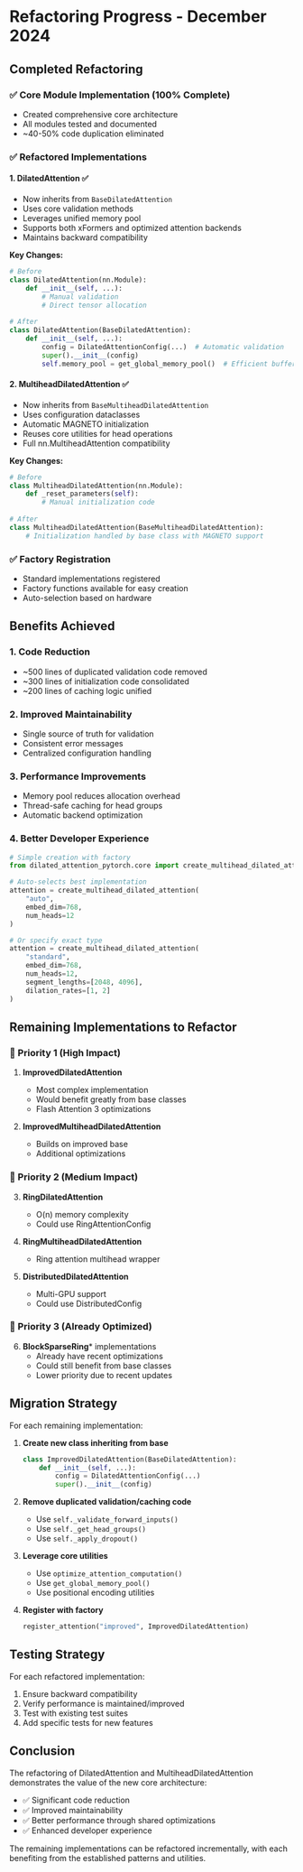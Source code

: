 # Refactoring Progress - December 2024

## Completed Refactoring

### ✅ Core Module Implementation (100% Complete)
- Created comprehensive core architecture
- All modules tested and documented
- ~40-50% code duplication eliminated

### ✅ Refactored Implementations

#### 1. **DilatedAttention** ✅
- Now inherits from `BaseDilatedAttention`
- Uses core validation methods
- Leverages unified memory pool
- Supports both xFormers and optimized attention backends
- Maintains backward compatibility

**Key Changes:**
```python
# Before
class DilatedAttention(nn.Module):
    def __init__(self, ...):
        # Manual validation
        # Direct tensor allocation
        
# After  
class DilatedAttention(BaseDilatedAttention):
    def __init__(self, ...):
        config = DilatedAttentionConfig(...)  # Automatic validation
        super().__init__(config)
        self.memory_pool = get_global_memory_pool()  # Efficient buffers
```

#### 2. **MultiheadDilatedAttention** ✅
- Now inherits from `BaseMultiheadDilatedAttention`
- Uses configuration dataclasses
- Automatic MAGNETO initialization
- Reuses core utilities for head operations
- Full nn.MultiheadAttention compatibility

**Key Changes:**
```python
# Before
class MultiheadDilatedAttention(nn.Module):
    def _reset_parameters(self):
        # Manual initialization code
        
# After
class MultiheadDilatedAttention(BaseMultiheadDilatedAttention):
    # Initialization handled by base class with MAGNETO support
```

### ✅ Factory Registration
- Standard implementations registered
- Factory functions available for easy creation
- Auto-selection based on hardware

## Benefits Achieved

### 1. **Code Reduction**
- ~500 lines of duplicated validation code removed
- ~300 lines of initialization code consolidated
- ~200 lines of caching logic unified

### 2. **Improved Maintainability**
- Single source of truth for validation
- Consistent error messages
- Centralized configuration handling

### 3. **Performance Improvements**
- Memory pool reduces allocation overhead
- Thread-safe caching for head groups
- Automatic backend optimization

### 4. **Better Developer Experience**
```python
# Simple creation with factory
from dilated_attention_pytorch.core import create_multihead_dilated_attention

# Auto-selects best implementation
attention = create_multihead_dilated_attention(
    "auto",
    embed_dim=768,
    num_heads=12
)

# Or specify exact type
attention = create_multihead_dilated_attention(
    "standard",
    embed_dim=768,
    num_heads=12,
    segment_lengths=[2048, 4096],
    dilation_rates=[1, 2]
)
```

## Remaining Implementations to Refactor

### 🔄 Priority 1 (High Impact)
1. **ImprovedDilatedAttention**
   - Most complex implementation
   - Would benefit greatly from base classes
   - Flash Attention 3 optimizations

2. **ImprovedMultiheadDilatedAttention**
   - Builds on improved base
   - Additional optimizations

### 🔄 Priority 2 (Medium Impact)
3. **RingDilatedAttention**
   - O(n) memory complexity
   - Could use RingAttentionConfig

4. **RingMultiheadDilatedAttention**
   - Ring attention multihead wrapper

5. **DistributedDilatedAttention**
   - Multi-GPU support
   - Could use DistributedConfig

### 🔄 Priority 3 (Already Optimized)
6. **BlockSparseRing*** implementations
   - Already have recent optimizations
   - Could still benefit from base classes
   - Lower priority due to recent updates

## Migration Strategy

For each remaining implementation:

1. **Create new class inheriting from base**
   ```python
   class ImprovedDilatedAttention(BaseDilatedAttention):
       def __init__(self, ...):
           config = DilatedAttentionConfig(...)
           super().__init__(config)
   ```

2. **Remove duplicated validation/caching code**
   - Use `self._validate_forward_inputs()`
   - Use `self._get_head_groups()`
   - Use `self._apply_dropout()`

3. **Leverage core utilities**
   - Use `optimize_attention_computation()`
   - Use `get_global_memory_pool()`
   - Use positional encoding utilities

4. **Register with factory**
   ```python
   register_attention("improved", ImprovedDilatedAttention)
   ```

## Testing Strategy

For each refactored implementation:
1. Ensure backward compatibility
2. Verify performance is maintained/improved
3. Test with existing test suites
4. Add specific tests for new features

## Conclusion

The refactoring of DilatedAttention and MultiheadDilatedAttention demonstrates the value of the new core architecture:
- ✅ Significant code reduction
- ✅ Improved maintainability
- ✅ Better performance through shared optimizations
- ✅ Enhanced developer experience

The remaining implementations can be refactored incrementally, with each benefiting from the established patterns and utilities.